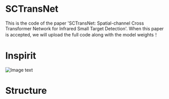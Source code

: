# SCTransNet
This is the code of  the paper 'SCTransNet: Spatial-channel Cross Transformer Network for Infrared Small Target Detection'.
When this paper is accepted, we will upload the full code along with the model weights！

# Inspirit
![Image text](https://github.com/xdFai/SCTransNet/blob/main/Fig/picture01.png)

# Structure

